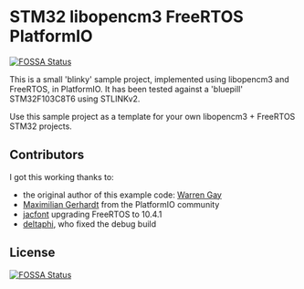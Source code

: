 # STM32 libopencm3 FreeRTOS PlatformIO
[![FOSSA Status](https://app.fossa.com/api/projects/git%2Bgithub.com%2Fbjwschaap%2Fplatformio-libopencm3-freertos.svg?type=shield)](https://app.fossa.com/projects/git%2Bgithub.com%2Fbjwschaap%2Fplatformio-libopencm3-freertos?ref=badge_shield)


This is a small 'blinky' sample project, implemented using libopencm3 and FreeRTOS, in PlatformIO.
It has been tested against a 'bluepill' STM32F103C8T6 using STLINKv2.

Use this sample project as a template for your own libopencm3 + FreeRTOS STM32 projects.

## Contributors
I got this working thanks to:
* the original author of this example code: [Warren Gay](https://github.com/ve3wwg)
* [Maximilian Gerhardt](https://github.com/maxgerhardt) from the PlatformIO community
* [jacfont](https://github.com/jacfont) upgrading FreeRTOS to 10.4.1
* [deltaphi](https://github.com/deltaphi), who fixed the debug build


## License
[![FOSSA Status](https://app.fossa.com/api/projects/git%2Bgithub.com%2Fbjwschaap%2Fplatformio-libopencm3-freertos.svg?type=large)](https://app.fossa.com/projects/git%2Bgithub.com%2Fbjwschaap%2Fplatformio-libopencm3-freertos?ref=badge_large)